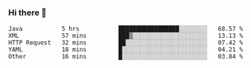 ### Hi there 👋

<!--
**urzz/urzz** is a ✨ _special_ ✨ repository because its `README.md` (this file) appears on your GitHub profile.

Here are some ideas to get you started:

- 🔭 I’m currently working on ...
- 🌱 I’m currently learning ...
- 👯 I’m looking to collaborate on ...
- 🤔 I’m looking for help with ...
- 💬 Ask me about ...
- 📫 How to reach me: ...
- 😄 Pronouns: ...
- ⚡ Fun fact: ...
-->

<!--START_SECTION:waka-->

```text
Java           5 hrs           █████████████████░░░░░░░░   68.57 %
XML            57 mins         ███▒░░░░░░░░░░░░░░░░░░░░░   13.13 %
HTTP Request   32 mins         ██░░░░░░░░░░░░░░░░░░░░░░░   07.42 %
YAML           18 mins         █░░░░░░░░░░░░░░░░░░░░░░░░   04.21 %
Other          16 mins         █░░░░░░░░░░░░░░░░░░░░░░░░   03.84 %
```

<!--END_SECTION:waka-->
